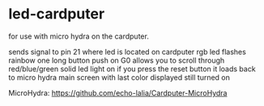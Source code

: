 # led-cardputer
for use with micro hydra on the cardputer. 

sends signal to pin 21 where led is located on cardputer
rgb led flashes rainbow
one long button push on G0 allows you to scroll through red/blue/green solid led light on
if you press the reset button it loads back to micro hydra main screen with last color displayed still turned on


MicroHydra:   https://github.com/echo-lalia/Cardputer-MicroHydra

